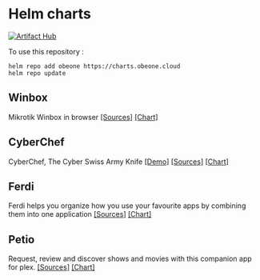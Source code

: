 # Helm charts

[![Artifact Hub](https://img.shields.io/endpoint?url=https://artifacthub.io/badge/repository/obeone)](https://artifacthub.io/packages/search?repo=obeone)

To use this repository :

```console
helm repo add obeone https://charts.obeone.cloud
helm repo update
```

## Winbox

Mikrotik Winbox in browser [[Sources]](https://github.com/obeone/winbox-docker) [[Chart]](charts/winbox)

## CyberChef

CyberChef, The Cyber Swiss Army Knife [[Demo]](https://gchq.github.io/cyberchef) [[Sources]](https://github.com/gchq/CyberChef) [[Chart]](charts/cyberchef)

## Ferdi

Ferdi helps you organize how you use your favourite apps by combining them into one application [[Sources]](https://github.com/getferdi/server) [[Chart]](charts/ferdi-server)

## Petio

Request, review and discover shows and movies with this companion app for plex.
[[Sources]](https://github.com/petio-team/petio) [[Chart]](charts/petio)
